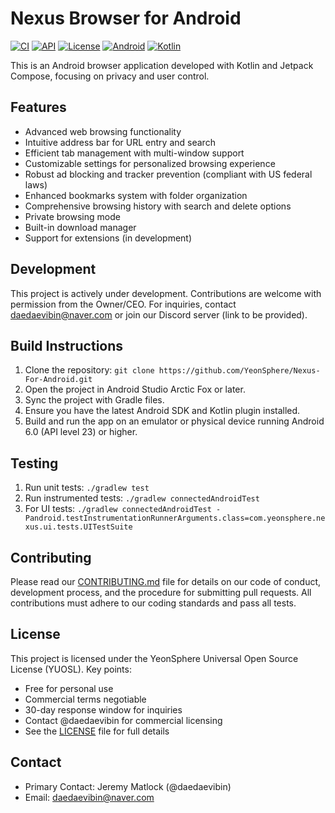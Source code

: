 # Nexus Browser for Android

[![CI](https://github.com/YeonSphere/Nexus-For-Android/actions/workflows/ci.yml/badge.svg)](https://github.com/YeonSphere/Nexus-For-Android/actions/workflows/ci.yml)
[![API](https://img.shields.io/badge/API-23%2B-brightgreen.svg)](https://android-arsenal.com/api?level=23)
[![License](https://img.shields.io/badge/License-YUOSL-purple)](LICENSE)
[![Android](https://img.shields.io/badge/Platform-Android-green.svg)](https://www.android.com)
[![Kotlin](https://img.shields.io/badge/Kotlin-1.9.22-blue.svg)](https://kotlinlang.org)

This is an Android browser application developed with Kotlin and Jetpack Compose, focusing on privacy and user control.

## Features

* Advanced web browsing functionality
* Intuitive address bar for URL entry and search
* Efficient tab management with multi-window support
* Customizable settings for personalized browsing experience
* Robust ad blocking and tracker prevention (compliant with US federal laws)
* Enhanced bookmarks system with folder organization
* Comprehensive browsing history with search and delete options
* Private browsing mode
* Built-in download manager
* Support for extensions (in development)

## Development

This project is actively under development. Contributions are welcome with permission from the Owner/CEO. For inquiries, contact daedaevibin@naver.com or join our Discord server (link to be provided).

## Build Instructions

1. Clone the repository: `git clone https://github.com/YeonSphere/Nexus-For-Android.git`
2. Open the project in Android Studio Arctic Fox or later.
3. Sync the project with Gradle files.
4. Ensure you have the latest Android SDK and Kotlin plugin installed.
5. Build and run the app on an emulator or physical device running Android 6.0 (API level 23) or higher.

## Testing

1. Run unit tests: `./gradlew test`
2. Run instrumented tests: `./gradlew connectedAndroidTest`
3. For UI tests: `./gradlew connectedAndroidTest -Pandroid.testInstrumentationRunnerArguments.class=com.yeonsphere.nexus.ui.tests.UITestSuite`

## Contributing

Please read our [CONTRIBUTING.md](CONTRIBUTING.md) file for details on our code of conduct, development process, and the procedure for submitting pull requests. All contributions must adhere to our coding standards and pass all tests.

## License

This project is licensed under the YeonSphere Universal Open Source License (YUOSL). Key points:
- Free for personal use
- Commercial terms negotiable
- 30-day response window for inquiries
- Contact @daedaevibin for commercial licensing
- See the [LICENSE](LICENSE) file for full details

## Contact

- Primary Contact: Jeremy Matlock (@daedaevibin)
- Email: daedaevibin@naver.com
